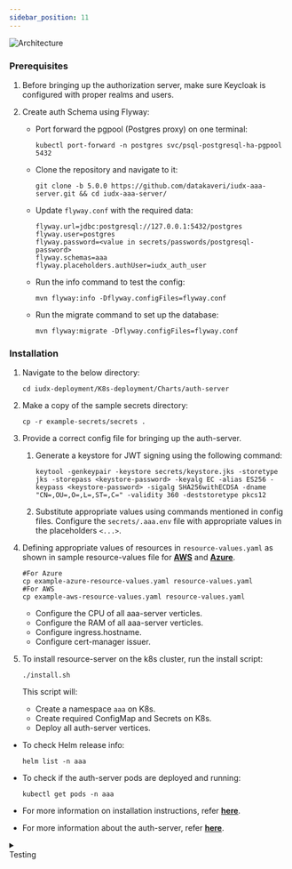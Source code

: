 ```yaml
---
sidebar_position: 11
---
```

<div style={{textAlign: 'center'}}>

![Architecture](../../../../resources/auth/aaa_overview.png)<br/>

</div>

### Prerequisites

1. Before bringing up the authorization server, make sure Keycloak is configured with proper realms and users.

2. Create auth Schema using Flyway:

    - Port forward the pgpool (Postgres proxy) on one terminal:

        ```
        kubectl port-forward -n postgres svc/psql-postgresql-ha-pgpool 5432
        ```
    
    - Clone the repository and navigate to it:

        ```
        git clone -b 5.0.0 https://github.com/datakaveri/iudx-aaa-server.git && cd iudx-aaa-server/
        ```
    
    - Update `flyway.conf` with the required data:

        ```
        flyway.url=jdbc:postgresql://127.0.0.1:5432/postgres
        flyway.user=postgres
        flyway.password=<value in secrets/passwords/postgresql-password>
        flyway.schemas=aaa
        flyway.placeholders.authUser=iudx_auth_user
        ```
    - Run the info command to test the config:
        ```
        mvn flyway:info -Dflyway.configFiles=flyway.conf
        ```
    - Run the migrate command to set up the database:
        ```
        mvn flyway:migrate -Dflyway.configFiles=flyway.conf
        ```

### Installation

1. Navigate to the below directory: 

    ```
    cd iudx-deployment/K8s-deployment/Charts/auth-server
    ```

2. Make a copy of the sample secrets directory:
    ```
    cp -r example-secrets/secrets .
    ```

3. Provide a correct config file for bringing up the auth-server.

    1. Generate a keystore for JWT signing using the following command:
        ```
        keytool -genkeypair -keystore secrets/keystore.jks -storetype jks -storepass <keystore-password> -keyalg EC -alias ES256 -keypass <keystore-password> -sigalg SHA256withECDSA -dname "CN=,OU=,O=,L=,ST=,C=" -validity 360 -deststoretype pkcs12
        ```

    2. Substitute appropriate values using commands mentioned in config files. Configure the `secrets/.aaa.env` file with appropriate values in the placeholders `<...>`.

4. Defining appropriate values of resources in `resource-values.yaml` as shown in sample resource-values file for **[AWS](https://github.com/datakaveri/iudx-deployment/blob/4.5.0/K8s-deployment/Charts/auth-server/example-aws-resource-values.yaml)** and **[Azure](https://github.com/datakaveri/iudx-deployment/blob/4.5.0/K8s-deployment/Charts/auth-server/example-azure-resource-values.yaml)**.

    ```
    #For Azure
    cp example-azure-resource-values.yaml resource-values.yaml
    #For AWS
    cp example-aws-resource-values.yaml resource-values.yaml
    ```

    - Configure the CPU of all aaa-server verticles.
    - Configure the RAM of all aaa-server verticles.
    - Configure ingress.hostname.
    - Configure cert-manager issuer.

5. To install resource-server on the k8s cluster, run the install script:
    ```
    ./install.sh 
    ```

    This script will:
    - Create a namespace `aaa` on K8s.
    - Create required ConfigMap and Secrets on K8s.
    - Deploy all auth-server vertices.

- To check Helm release info:
    ```
    helm list -n aaa
    ```

- To check if the auth-server pods are deployed and running:
    ```
    kubectl get pods -n aaa
    ```

- For more information on installation instructions, refer **[here](https://github.com/datakaveri/iudx-deployment/tree/4.5.0/K8s-deployment/Charts/auth-server#introduction)**.
- For more information about the auth-server, refer **[here](https://github.com/datakaveri/iudx-aaa-server/tree/4.5.0#india-urban-data-exchange-iudx-authentication-authorization-and-accounting-aaa-server)**.


<details>
<summary><div class="style">Testing</div></summary>

1. Auth-server API documentation can be accessed from `https://<cos-domain>/auth/apis`.
2. Verify the endpoint `/auth/v1/cert` displays the public key of the JWT keystore generated above.
3. Check the logs of all pods in `aaa` namespace, there should not be any error log. If it's there, please address as specified/indicated by the log:

    ```
    kubectl logs -f -n aaa <aaa-pod-name>
    ```

</details>
